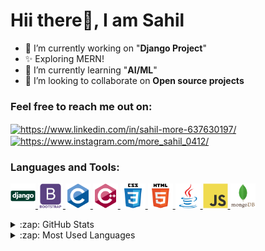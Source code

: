 <h1> Hii there👋, I am Sahil </h1>




- 🔭 I’m currently working on "**Django Project**"
- ✨ Exploring MERN!
- 🌱 I’m currently learning "**AI/ML**"
- 👯 I’m looking to collaborate on **Open source projects**

<h3 align="left">Feel free to reach me out on:</h3>
<p align="left">
  <a href="https://www.linkedin.com/in/sahil-more-637630197/" target="_blank"><img align="center" src="https://cdn.jsdelivr.net/npm/simple-icons@3.0.1/icons/linkedin.svg" alt="https://www.linkedin.com/in/sahil-more-637630197/" height="30" width="40" /></a> <a href="https://www.instagram.com/more_sahil_0412/" target="_blank"><img align="center" src="https://cdn.jsdelivr.net/npm/simple-icons@3.0.1/icons/instagram.svg" alt="https://www.instagram.com/more_sahil_0412/" height="30" width="40" /></a>

</p>

<h3 align="left">Languages and Tools:</h3>
<p align="left"> <a href="https://www.djangoproject.com/" target="_blank"> <img src="https://raw.githubusercontent.com/devicons/devicon/master/icons/django/django-original.svg" alt="django" width="40" height="40"/><a href="https://getbootstrap.com" target="_blank"> <img src="https://raw.githubusercontent.com/devicons/devicon/master/icons/bootstrap/bootstrap-plain-wordmark.svg" alt="bootstrap" width="40" height="40"/> </a> <a href="https://www.cprogramming.com/" target="_blank"> <img src="https://raw.githubusercontent.com/devicons/devicon/master/icons/c/c-original.svg" alt="c" width="40" height="40"/> </a> <a href="https://www.w3schools.com/cpp/" target="_blank"> <img src="https://raw.githubusercontent.com/devicons/devicon/master/icons/cplusplus/cplusplus-original.svg" alt="cplusplus" width="40" height="40"/> </a> <a href="https://www.w3schools.com/css/" target="_blank"> <img src="https://raw.githubusercontent.com/devicons/devicon/master/icons/css3/css3-original-wordmark.svg" alt="css3" width="40" height="40"/> </a> </a>   <a href="https://www.w3.org/html/" target="_blank"> <img src="https://raw.githubusercontent.com/devicons/devicon/master/icons/html5/html5-original-wordmark.svg" alt="html5" width="40" height="40"/> </a> <a href="https://www.java.com" target="_blank"> <img src="https://raw.githubusercontent.com/devicons/devicon/master/icons/java/java-original.svg" alt="java" width="40" height="40"/> </a> <a href="https://developer.mozilla.org/en-US/docs/Web/JavaScript" target="_blank"> <img src="https://raw.githubusercontent.com/devicons/devicon/master/icons/javascript/javascript-original.svg" alt="javascript" width="40" height="40"/> </a> <a href="https://www.mongodb.com/" target="_blank"> <img src="https://raw.githubusercontent.com/devicons/devicon/master/icons/mongodb/mongodb-original-wordmark.svg" alt="mongodb" width="40" height="40"/> </a> <a href="https://nodejs.org" target="_blank"> </a> <a href="https://opencv.org/" target="_blank">  
</a> 
</p>

<details>
  <summary>:zap: GitHub Stats</summary>

  <img align="left" alt="GitHub Stats" src="https://github-readme-stats.vercel.app/api?username=sahilmore-0412&show_icons=true&hide_border=true" /><br/>

</details>
<details>
  <summary>:zap: Most Used Languages</summary>

 <img align="left" alt="Sahil's GitHub Top Languages" src="https://github-readme-stats.vercel.app/api/top-langs/?username=sahilmore-0412" /> 

</details>
